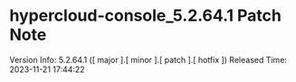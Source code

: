 # hypercloud-console_5.2.64.1 Patch Note

Version Info: 5.2.64.1 ([ major ].[ minor ].[ patch ].[ hotfix ])
Released Time: 2023-11-21 17:44:22


